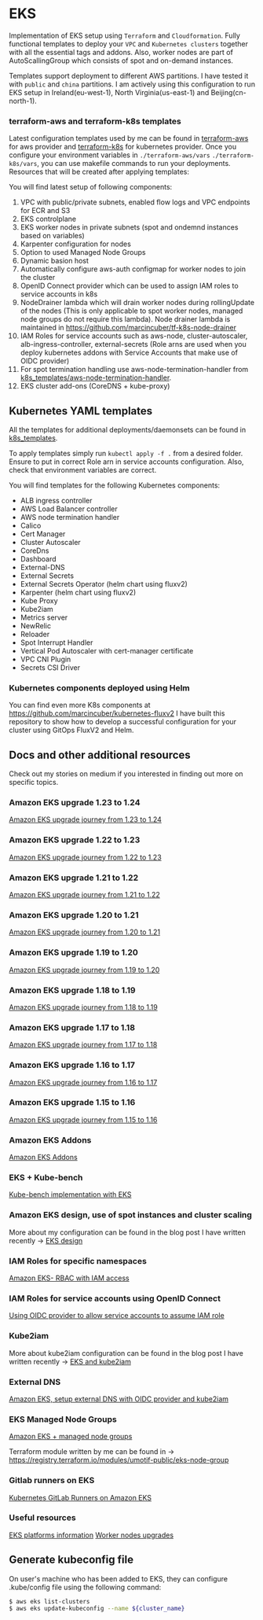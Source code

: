 # EKS

Implementation of EKS setup using `Terraform` and `Cloudformation`. Fully functional templates to deploy your `VPC` and `Kubernetes clusters` together with all the essential tags and addons. Also, worker nodes are part of AutoScallingGroup which consists of spot and on-demand instances.

Templates support deployment to different AWS partitions. I have tested it with `public` and `china` partitions. I am actively using this configuration to run EKS setup in Ireland(eu-west-1), North Virginia(us-east-1) and Beijing(cn-north-1).

### terraform-aws and terraform-k8s templates

Latest configuration templates used by me can be found in [terraform-aws](./terraform-aws/) for aws provider and [terraform-k8s](./terraform-k8s/) for kubernetes provider. Once you configure your environment variables in `./terraform-aws/vars` `./terraform-k8s/vars`, you can use makefile commands to run your deployments. Resources that will be created after applying templates:

You will find latest setup of following components:

1. VPC with public/private subnets, enabled flow logs and VPC endpoints for ECR and S3
1. EKS controlplane
1. EKS worker nodes in private subnets (spot and ondemnd instances based on variables)
1. Karpenter configuration for nodes
1. Option to used Managed Node Groups
1. Dynamic basion host
1. Automatically configure aws-auth configmap for worker nodes to join the cluster
1. OpenID Connect provider which can be used to assign IAM roles to service accounts in k8s
1. NodeDrainer lambda which will drain worker nodes during rollingUpdate of the nodes (This is only applicable to spot worker nodes, managed node groups do not require this lambda). Node drainer lambda is maintained in https://github.com/marcincuber/tf-k8s-node-drainer
1. IAM Roles for service accounts such as aws-node, cluster-autoscaler, alb-ingress-controller, external-secrets (Role arns are used when you deploy kubernetes addons with Service Accounts that make use of OIDC provider)
1. For spot termination handling use aws-node-termination-handler from [k8s_templates/aws-node-termination-handler](./k8s_templates/aws-node-termination-handler).
1. EKS cluster add-ons (CoreDNS + kube-proxy)

## Kubernetes YAML templates

All the templates for additional deployments/daemonsets can be found in [k8s_templates](./k8s_templates/).

To apply templates simply run `kubectl apply -f .` from a desired folder. Ensure to put in correct Role arn in service accounts configuration. Also, check that environment variables are correct. 

You will find templates for the following Kubernetes components:

* ALB ingress controller
* AWS Load Balancer controller
* AWS node termination handler
* Calico
* Cert Manager
* Cluster Autoscaler
* CoreDns
* Dashboard
* External-DNS
* External Secrets
* External Secrets Operator (helm chart using fluxv2)
* Karpenter (helm chart using fluxv2)
* Kube Proxy
* Kube2iam
* Metrics server
* NewRelic
* Reloader
* Spot Interrupt Handler
* Vertical Pod Autoscaler with cert-manager certificate
* VPC CNI Plugin
* Secrets CSI Driver

### Kubernetes components deployed using Helm

You can find even more K8s components at https://github.com/marcincuber/kubernetes-fluxv2
I have built this repository to show how to develop a successful configuration for your cluster using GitOps FluxV2 and Helm.

## Docs and other additional resources

Check out my stories on medium if you interested in finding out more on specific topics.

### Amazon EKS upgrade 1.23 to 1.24

[Amazon EKS upgrade journey from 1.23 to 1.24](https://marcincuber.medium.com/amazon-eks-upgrade-journey-from-1-23-to-1-24-b7b0b1afa5b4)

### Amazon EKS upgrade 1.22 to 1.23

[Amazon EKS upgrade journey from 1.22 to 1.23](https://marcincuber.medium.com/amazon-eks-upgrade-journey-from-1-22-to-1-23-3b9eaa8c57de)

### Amazon EKS upgrade 1.21 to 1.22

[Amazon EKS upgrade journey from 1.21 to 1.22](https://marcincuber.medium.com/amazon-eks-upgrade-journey-from-1-21-to-1-22-9546da932af6)

### Amazon EKS upgrade 1.20 to 1.21

[Amazon EKS upgrade journey from 1.20 to 1.21](https://marcincuber.medium.com/amazon-eks-upgrade-journey-from-1-20-to-1-21-caf1475deaa4)

### Amazon EKS upgrade 1.19 to 1.20

[Amazon EKS upgrade journey from 1.19 to 1.20](https://marcincuber.medium.com/amazon-eks-upgrade-journey-from-1-19-to-1-20-78c9a7edddb5)

### Amazon EKS upgrade 1.18 to 1.19

[Amazon EKS upgrade journey from 1.18 to 1.19](https://itnext.io/amazon-eks-upgrade-journey-from-1-18-to-1-19-cca82de84333)

### Amazon EKS upgrade 1.17 to 1.18

[Amazon EKS upgrade journey from 1.17 to 1.18](https://medium.com/@marcincuber/amazon-eks-upgrade-journey-from-1-17-to-1-18-e35e134ca898)

### Amazon EKS upgrade 1.16 to 1.17

[Amazon EKS upgrade journey from 1.16 to 1.17](https://medium.com/@marcincuber/amazon-eks-upgrade-journey-from-1-16-to-1-17-cb9e88191165)

### Amazon EKS upgrade 1.15 to 1.16

[Amazon EKS upgrade journey from 1.15 to 1.16](https://itnext.io/amazon-eks-upgrade-journey-from-1-15-to-1-16-4f48c7b6e512)

### Amazon EKS Addons
[Amazon EKS Addons](https://marcincuber.medium.com/amazon-eks-add-ons-implemented-with-terraform-66a49fad4174)

### EKS + Kube-bench

[Kube-bench implementation with EKS](https://itnext.io/aws-eks-and-kube-bench-a7ae840f0f1)

### Amazon EKS design, use of spot instances and cluster scaling

More about my configuration can be found in the blog post I have written recently -> [EKS design](https://medium.com/@marcincuber/amazon-eks-design-use-of-spot-instances-and-cluster-scaling-da7f3a72d061)

### IAM Roles for specific namespaces

[Amazon EKS- RBAC with IAM access](https://medium.com/@marcincuber/amazon-eks-rbac-and-iam-access-f124f1164de7)

### IAM Roles for service accounts using OpenID Connect

[Using OIDC provider to allow service accounts to assume IAM role](https://medium.com/@marcincuber/amazon-eks-with-oidc-provider-iam-roles-for-kubernetes-services-accounts-59015d15cb0c)

### Kube2iam

More about kube2iam configuration can be found in the blog post I have written recently -> [EKS and kube2iam](https://medium.com/@marcincuber/amazon-eks-iam-roles-and-kube2iam-4ae5906318be)

### External DNS

[Amazon EKS, setup external DNS with OIDC provider and kube2iam](https://medium.com/swlh/amazon-eks-setup-external-dns-with-oidc-provider-and-kube2iam-f2487c77b2a1)

### EKS Managed Node Groups

[Amazon EKS + managed node groups](https://itnext.io/amazon-eks-managed-node-groups-87943e3f3360)

Terraform module written by me can be found in -> https://registry.terraform.io/modules/umotif-public/eks-node-group

### Gitlab runners on EKS

[Kubernetes GitLab Runners on Amazon EKS](https://medium.com/@marcincuber/kubernetes-gitlab-runners-on-amazon-eks-5ba7f0bff30e)

### Useful resources

[EKS platforms information](https://docs.aws.amazon.com/eks/latest/userguide/platform-versions.html)
[Worker nodes upgrades](https://docs.aws.amazon.com/eks/latest/userguide/update-stack.html)

## Generate kubeconfig file

On user's machine who has been added to EKS, they can configure .kube/config file using the following command:

```bash
$ aws eks list-clusters
$ aws eks update-kubeconfig --name ${cluster_name}
```

